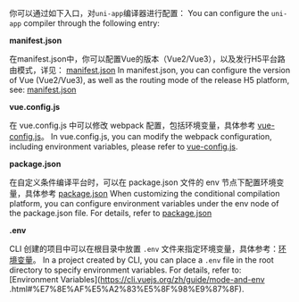 你可以通过如下入口，对`uni-app`编译器进行配置：
You can configure the `uni-app` compiler through the following entry:

**manifest.json**

在manifest.json中，你可以配置Vue的版本（Vue2/Vue3），以及发行H5平台路由模式，详见： [manifest.json](/collocation/manifest)
In manifest.json, you can configure the version of Vue (Vue2/Vue3), as well as the routing mode of the release H5 platform, see: [manifest.json](/collocation/manifest)

**vue.config.js**

在 vue.config.js 中可以修改 webpack 配置，包括环境变量，具体参考 [vue-config.js](/collocation/vue-config)。
In vue.config.js, you can modify the webpack configuration, including environment variables, please refer to [vue-config.js](/collocation/vue-config).

<!-- **vite.config.js** -->

<!-- 在 vite.config.js 中可以修改 Vite 配置，包括环境变量，具体参考 [vite.config.js](/collocation/vite-config)。 -->
<!-- In vite.config.js, you can modify Vite configuration, including environment variables, please refer to [vite.config.js](/collocation/vite-config). -->

**package.json**

在自定义条件编译平台时，可以在 package.json 文件的 env 节点下配置环境变量，具体参考 [package.json](/collocation/package)
When customizing the conditional compilation platform, you can configure environment variables under the env node of the package.json file. For details, refer to [package.json](/collocation/package)

**.env**

CLI 创建的项目中可以在根目录中放置 ``.env`` 文件来指定环境变量，具体参考：[环境变量](https://cli.vuejs.org/zh/guide/mode-and-env.html#%E7%8E%AF%E5%A2%83%E5%8F%98%E9%87%8F)。
In a project created by CLI, you can place a ``.env`` file in the root directory to specify environment variables. For details, refer to: [Environment Variables](https://cli.vuejs.org/zh/guide/mode-and-env .html#%E7%8E%AF%E5%A2%83%E5%8F%98%E9%87%8F).